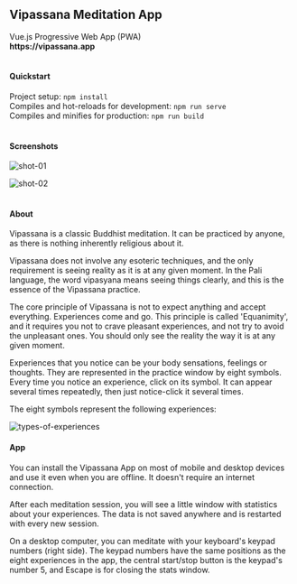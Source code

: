 ## Vipassana Meditation App

Vue.js Progressive Web App (PWA)
<br>
__https://vipassana.app__
<br>
<br>

#### Quickstart

Project setup: `npm install`
<br>
Compiles and hot-reloads for development: `npm run serve`
<br>
Compiles and minifies for production: `npm run build`
<br>
<br>

#### Screenshots

![shot-01](https://vipassana.app/img/github-01.png)

![shot-02](https://vipassana.app/img/github-02.png)
<br>
<br>

#### About

Vipassana is a classic Buddhist meditation. It can be practiced by anyone, as there is nothing inherently religious about it.

Vipassana does not involve any esoteric techniques, and the only requirement is seeing reality as it is at any given moment. In the Pali language, the word vipasyana means seeing things clearly, and this is the essence of the Vipassana practice.

The core principle of Vipassana is not to expect anything and accept everything. Experiences come and go. This principle is called 'Equanimity', and it requires you not to crave pleasant experiences, and not try to avoid the unpleasant ones. You should only see the reality the way it is at any given moment.

Experiences that you notice can be your body sensations, feelings or thoughts. They are represented in the practice window by eight symbols. Every time you notice an experience, click on its symbol. It can appear several times repeatedly, then just notice-click it several times.

The eight symbols represent the following experiences:

![types-of-experiences](https://vipassana.app/img/github-03.png)

#### App

You can install the Vipassana App on most of mobile and desktop devices and use it even when you are offline. It doesn't require an internet connection.

After each meditation session, you will see a little window with statistics about your experiences. The data is not saved anywhere and is restarted with every new session.

On a desktop computer, you can meditate with your keyboard's keypad numbers (right side). The keypad numbers have the same positions as the eight experiences in the app, the central start/stop button is the keypad's number 5, and Escape is for closing the stats window.